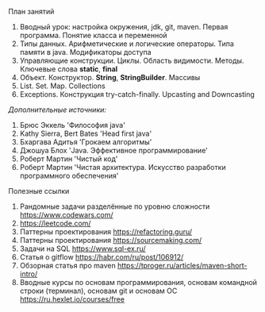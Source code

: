 План занятий

1. Вводный урок: настройка окружения, jdk, git, maven. Первая программа. Понятие класса и переменной
2. Типы данных. Арифметические и логические операторы. Типа памяти в java. Модификаторы доступа
3. Управляющие конструкции. Циклы. Область видимости. Методы. Ключевые слова **static**, **final**
4. Объект. Конструктор. **String**, **StringBuilder**. Массивы
5. List. Set. Map. Collections
6. Exceptions. Конструкция try-catch-finally. Upcasting and Downcasting

_Дополнительные источники:_

1. Брюс Эккель 'Философия java'
2. Kathy Sierra, Bert Bates 'Head first java'
3. Бхаргава Адитья 'Грокаем алгоритмы'
4. Джошуа Блох 'Java. Эффективное программирование'
5. Роберт Мартин 'Чистый код'
6. Роберт Мартин 'Чистая архитектура. Искусство разработки программного обеспечения'

Полезные ссылки

1. Рандомные задачи разделённые по уровню сложности https://www.codewars.com/
2. https://leetcode.com/
3. Паттерны проектирования https://refactoring.guru/
4. Паттерны проектирования https://sourcemaking.com/
5. Задачи на SQL https://www.sql-ex.ru/
6. Статья о gitflow https://habr.com/ru/post/106912/
7. Обзорная статья про maven https://tproger.ru/articles/maven-short-intro/
8. Вводные курсы по основам программирования, основам командной строки (терминал), основам git и основам ОС https://ru.hexlet.io/courses/free